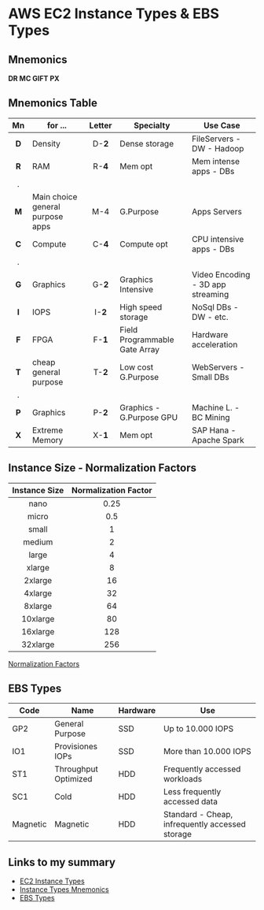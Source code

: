 # AWS EC2 Instance Types & EBS Types

## Mnemonics
**DR MC GIFT PX**

## Mnemonics Table

|Mn|for ...|Letter|Specialty|Use Case|
|:---:|---|:---:|---|---|
|**D**|Density|D-**2**|Dense storage|FileServers - DW - Hadoop|
|**R**|RAM|R-**4**|Mem opt|Mem intense apps - DBs|
|.|||||
|**M**|Main choice general purpose apps|M-4|G.Purpose|Apps Servers|
|**C**|Compute|C-**4**|Compute opt|CPU intensive apps - DBs|
|.|||||
|**G**|Graphics|G-**2**|Graphics Intensive|Video Encoding - 3D app streaming|
|**I**|IOPS|I-**2**|High speed storage|NoSql DBs - DW - etc.|
|**F**|FPGA|F-**1**|Field Programmable Gate Array|Hardware acceleration|
|**T**|cheap general purpose|T-**2**|Low cost G.Purpose|WebServers - Small DBs|
|.|||||
|**P**|Graphics|P-**2**|Graphics - G.Purpose GPU|Machine L. - BC Mining|
|**X**|Extreme Memory|X-**1**|Mem opt|SAP Hana - Apache Spark|


## Instance Size - Normalization Factors

|Instance Size|Normalization Factor|
|:---:|:---:|
|nano|0.25|
|micro|0.5|
|small|1|
|medium|2|
|large|4|
|xlarge|8|
|2xlarge|16|
|4xlarge|32|
|8xlarge|64|
|10xlarge|80|
|16xlarge|128|
|32xlarge|256|


[Normalization Factors](https://raw.githubusercontent.com/escamarla/aws-training/master/a-cloud-guru/03-certified-solutions-architect-professional/domain2-costing-and-acc-mgmnt/Screenshot%20from%202018-02-04%2015-06-12.png)


## EBS Types
|Code|Name|Hardware|Use|
|---|---|---|---|
|GP2|General Purpose|SSD|Up to 10.000 IOPS|
|IO1|Provisiones IOPs|SSD|More than 10.000 IOPS|
|ST1|Throughput Optimized|HDD|Frequently accessed workloads|
|SC1|Cold|HDD|Less frequently accessed data|
|Magnetic|Magnetic|HDD|Standard - Cheap, infrequently accessed storage|


## Links to my summary

* [EC2 Instance Types](https://github.com/escamarla/aws-training/blob/master/a-cloud-guru/certified-developer-associate-2018/04-ec2/Screenshot%20from%202018-03-01%2020-38-12.png)
* [Instance Types Mnemonics](https://github.com/escamarla/aws-training/blob/master/a-cloud-guru/certified-developer-associate-2018/04-ec2/Screenshot%20from%202018-03-01%2020-40-52.png)
* [EBS Types](https://github.com/escamarla/aws-training/blob/master/a-cloud-guru/certified-developer-associate-2018/04-ec2/Screenshot%20from%202018-03-01%2020-43-15.png)